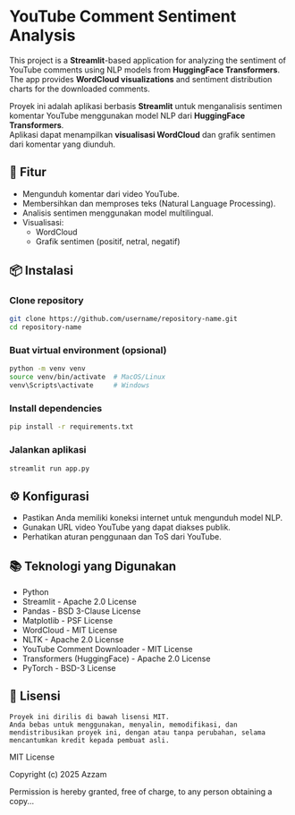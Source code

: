# YouTube Comment Sentiment Analysis

This project is a **Streamlit**-based application for analyzing the sentiment of YouTube comments using NLP models from **HuggingFace Transformers**.  
The app provides **WordCloud visualizations** and sentiment distribution charts for the downloaded comments.


Proyek ini adalah aplikasi berbasis **Streamlit** untuk menganalisis sentimen komentar YouTube menggunakan model NLP dari **HuggingFace Transformers**.  
Aplikasi dapat menampilkan **visualisasi WordCloud** dan grafik sentimen dari komentar yang diunduh.

## 🚀 Fitur
- Mengunduh komentar dari video YouTube.
- Membersihkan dan memproses teks (Natural Language Processing).
- Analisis sentimen menggunakan model multilingual.
- Visualisasi:
  - WordCloud
  - Grafik sentimen (positif, netral, negatif)

## 📦 Instalasi

### Clone repository
```bash
git clone https://github.com/username/repository-name.git
cd repository-name
```

### Buat virtual environment (opsional)
```bash
python -m venv venv
source venv/bin/activate  # MacOS/Linux
venv\Scripts\activate     # Windows
```

### Install dependencies
```bash
pip install -r requirements.txt
```
### Jalankan aplikasi
```bash
streamlit run app.py
```

## ⚙️ Konfigurasi
  - Pastikan Anda memiliki koneksi internet untuk mengunduh model NLP.
  - Gunakan URL video YouTube yang dapat diakses publik.
  - Perhatikan aturan penggunaan dan ToS dari YouTube.

## 📚 Teknologi yang Digunakan
  - Python
  - Streamlit - Apache 2.0 License
  - Pandas - BSD 3-Clause License
  - Matplotlib - PSF License
  - WordCloud - MIT License
  - NLTK - Apache 2.0 License
  - YouTube Comment Downloader - MIT License
  - Transformers (HuggingFace) - Apache 2.0 License
  - PyTorch - BSD-3 License

## 📜 Lisensi
```LISENSI
Proyek ini dirilis di bawah lisensi MIT.
Anda bebas untuk menggunakan, menyalin, memodifikasi, dan mendistribusikan proyek ini, dengan atau tanpa perubahan, selama mencantumkan kredit kepada pembuat asli.
```
MIT License

Copyright (c) 2025 Azzam

Permission is hereby granted, free of charge, to any person obtaining a copy...

